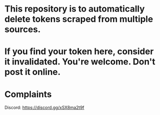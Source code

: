 # This repository is to automatically delete tokens scraped from multiple sources.

# If you find your token here, consider it invalidated. You're welcome. Don't post it online.

# Complaints
Discord: https://discord.gg/xSX8ma2t9f
